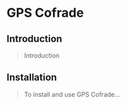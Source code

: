 # GPS Cofrade

## Introduction

> Introduction

## Installation

> To install and use GPS Cofrade...
